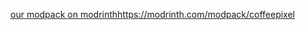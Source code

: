 
[our modpack on modrinth](https://modrinth.com/modpack/coffeepixel)https://modrinth.com/modpack/coffeepixel
